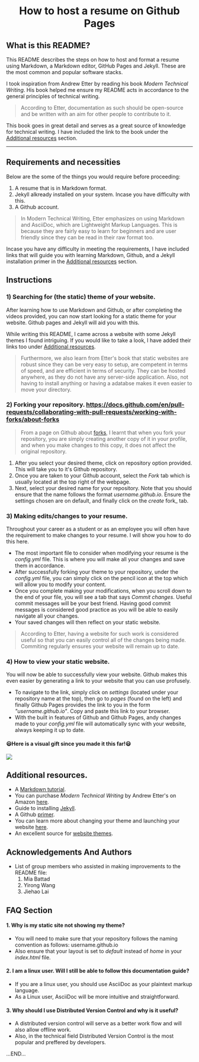 # <center>How to host a resume on Github Pages<center>

## What is this README?

This README describes the steps on how to host and format a resume using Markdown, a Markdown editor, GitHub Pages and Jekyll. These are the most common and popular software stacks.

I took inspiration from Andrew Etter by reading his book _Modern Technical Writing_. His book helped me ensure my README acts in accordance to the general principles of technical writing.
> According to Etter, documentation as such should be open-source and be written with an aim for other people to contribute to it.

This book goes in great detail and serves as a great source of knowledge for technical writing. I have included the link to the book under the [Additional resources](#Additional-resources) section.

---

## Requirements and necessities
Below are the some of the things you would require before proceeding:
   1. A resume that is in Markdown format.
   2. Jekyll alkready installed on your system. Incase you have difficulty with this.
   3. A Github account.

> In Modern Technical Writing, Etter emphasizes on using Markdown and AsciiDoc, which are Lightweight Markup Languages. This is because they are fairly easy to learn for beginners and are user friendly since they can be read in their raw format too. 

Incase you have any difficulty in meeting the requirements, I have included links that will guide you with learning Markdown, Github, and a Jekyll installation primer in the [Additional resources](#Additional-resources) section.

## Instructions
### 1) Searching for (the static) theme of your website.  
After learning how to use Markdown and Github, or after completing the videos provided, you can now start looking for a static theme for your website. Github pages and Jekyll will aid you with this.

While writing this README, I came across a website with some Jekyll themes I found intriguing. If you would like to take a look, I have added their links too under [Additional resources](#Additional-resources).

> Furthermore, we also learn from Etter's book that static websites are robust since they can be very easy to setup, are competent in terms of speed, and are efficient in terms of security. They can be hosted anywhere, as they do not have any server-side application. Also, not having to install anything or having a adatabse makes it even easier to move your directory.

### 2) Forking your repository.   https://docs.github.com/en/pull-requests/collaborating-with-pull-requests/working-with-forks/about-forks
> From a page on Github about [forks](#https://docs.github.com/en/pull-requests/collaborating-with-pull-requests/working-with-forks/about-forks), I learnt that when you fork your repository, you are simply creating another copy of it in your profile, and when you make changes to this copy, it does not affect the original repository.                         

  1.  After you select your desired theme, click on repository option provided. This will take you to it's Github repository.
  2.  Once you are taken to your Github account, select the _Fork_ tab which is usually located at the top right of the webpage. 
  3.  Next, select your desired name for your repository. Note that you should ensure that the name follows the format _username.github.io_. Ensure the settings chosen are on default, and finally click on the _create_ fork_ tab.

### 3) Making edits/changes to your resume.
Throughout your career as a student or as an employee you will often have the requirement to make changes to your resume. I will show you how to do this here.
- The most important file to consider when modifying your resume is the _config.yml_ file. This is where you will make all your changes and save them in accordance. 
- After successfully forking your theme to your repository, under the _config.yml_ file, you can simply click on the pencil icon at the top which will allow you to modify your content. 
- Once you complete making your modifications, when you scroll down to the end of your file, you will see a tab that says _Commit changes_. Useful commit messages will be your best friend. Having good commit messages is considered good practice as you will be able to easily navigate all your changes.
- Your saved changes will then reflect on your static website.

> According to Etter, having a website for such work is considered useful so that you can easily control all of the changes being made. Commiting regularly ensures your website will remain up to date. 

### 4) How to view your static website.
You will now be able to successfully view your website. Github makes this even easier by generating a link to your website that you can use profusely.
- To navigate to the link, simply click on _settings_ (located under your repository name at the top), then go to _pages_ (found on the left) and finally Github Pages provides the link to you in the form _"username.github.io"_. Copy and paste this link to your browser.
- With the built in features of Github and Github Pages, andy changes made to your _config.yml_ file will automatically sync with your website, always keeping it up to date.

#### :smiley:Here is a visual gift since you made it this far!:smiley:
![](Resume.gif)

## Additional resources.
* A [Markdown tutorial](https://www.markdowntutorial.com/).
* You can purchase _Modern_ _Technical_ _Writing_ by Andrew Etter's on Amazon [here](https://www.amazon.ca/Modern-Technical-Writing-Introduction-Documentation-ebook/dp/B01A2QL9SS).
* Guide to installing [Jekyll](https://jekyllrb.com/docs/).
* A Github [primer](https://github.com/skills/introduction-to-github).
* You can learn more about changing your theme and launching your website [here](https://pages.github.com/).
* An excellent source for [website themes](https://jekyll-themes.com/).


## Acknowledgements And Authors

- List of group members who assisted in making improvements to the README file: 
  1. Mia Battad
  2. Yirong Wang
  3. Jiehao Lai


## FAQ Section
#### 1. Why is my static site not showing my theme?
- You will need to make sure that your repository follows the naming convention as follows: username.github.io
- Also ensure that your layout is set to _default_ instead of _home_ in your _index.html_ file.

#### 2. I am a linux user. Will I still be able to follow this documentation guide?
- If you are a linux user, you should use AsciiDoc as your plaintext markup language. 
- As a Linux user, AsciiDoc will be more intuitive and straightforward.

#### 3. Why should I use Distributed Version Control and why is it useful?
- A distributed version control will serve as a better work flow and will also allow offline work.
- Also, in the technical field Distributed Version Control is the most popular and preffered by developers.

...END...
